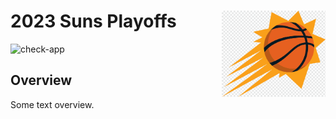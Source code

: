 
<!-- README.md is generated from README.Rmd. Please edit that file -->

# 2023 Suns Playoffs <a href="https://github.com/jeffdmoore8/suns-playoffs"><img src="www/suns-playoffs.png" align="right" height="138" /></a>

<!-- badges: start -->

![check-app](https://github.com/jeffdmoore8/suns-playoffs/actions/workflows/check-app.yaml/badge.svg)

<!-- badges: end -->

## Overview

Some text overview.

